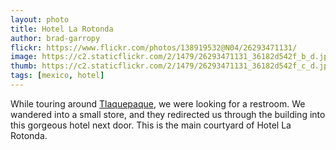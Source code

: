 ```yaml
---
layout: photo
title: Hotel La Rotonda
author: brad-garropy
flickr: https://www.flickr.com/photos/138919532@N04/26293471131/
image: https://c2.staticflickr.com/2/1479/26293471131_36182d542f_b_d.jpg
thumb: https://c2.staticflickr.com/2/1479/26293471131_36182d542f_c_d.jpg
tags: [mexico, hotel]
---
```


While touring around [Tlaquepaque](http://www.tlaq.com/), we were looking for a restroom. We wandered into a small store, and they redirected us through the building into this gorgeous hotel next door. This is the main courtyard of Hotel La Rotonda.
